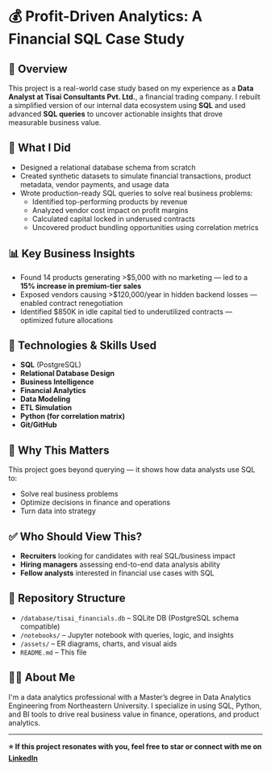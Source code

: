 # 💰 Profit-Driven Analytics: A Financial SQL Case Study

## 📌 Overview
This project is a real-world case study based on my experience as a **Data Analyst at Tisai Consultants Pvt. Ltd.**, a financial trading company. I rebuilt a simplified version of our internal data ecosystem using **SQL** and used advanced **SQL queries** to uncover actionable insights that drove measurable business value.

## 🧠 What I Did
- Designed a relational database schema from scratch
- Created synthetic datasets to simulate financial transactions, product metadata, vendor payments, and usage data
- Wrote production-ready SQL queries to solve real business problems:
  - Identified top-performing products by revenue
  - Analyzed vendor cost impact on profit margins
  - Calculated capital locked in underused contracts
  - Uncovered product bundling opportunities using correlation metrics

## 📊 Key Business Insights
- Found 14 products generating >$5,000 with no marketing — led to a **15% increase in premium-tier sales**
- Exposed vendors causing >$120,000/year in hidden backend losses — enabled contract renegotiation
- Identified $850K in idle capital tied to underutilized contracts — optimized future allocations

## 🧩 Technologies & Skills Used
- **SQL** (PostgreSQL)
- **Relational Database Design**
- **Business Intelligence**
- **Financial Analytics**
- **Data Modeling**
- **ETL Simulation**
- **Python (for correlation matrix)**
- **Git/GitHub**

## 🚀 Why This Matters
This project goes beyond querying — it shows how data analysts use SQL to:
- Solve real business problems
- Optimize decisions in finance and operations
- Turn data into strategy

## ✅ Who Should View This?
- **Recruiters** looking for candidates with real SQL/business impact
- **Hiring managers** assessing end-to-end data analysis ability
- **Fellow analysts** interested in financial use cases with SQL

## 📂 Repository Structure
- `/database/tisai_financials.db` – SQLite DB (PostgreSQL schema compatible)
- `/notebooks/` – Jupyter notebook with queries, logic, and insights
- `/assets/` – ER diagrams, charts, and visual aids
- `README.md` – This file

## 🧑‍💼 About Me
I'm a data analytics professional with a Master’s degree in Data Analytics Engineering from Northeastern University. I specialize in using SQL, Python, and BI tools to drive real business value in finance, operations, and product analytics.

---

**⭐ If this project resonates with you, feel free to star or connect with me on [LinkedIn](https://www.linkedin.com/in/kumar-rajmani/)**  

